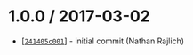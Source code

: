 1.0.0 / 2017-03-02
==================

* [[`241405c001`](https://github.com/zeit/host-env/commit/241405c001)] - initial commit (Nathan Rajlich)
